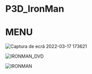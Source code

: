 # P3D_IronMan

# MENU

![Captura de ecrã 2022-03-17 173621](https://user-images.githubusercontent.com/13720740/158865627-6a5dd892-44ad-4d7b-869d-5022bc446981.png)

![IRONMAN_DVD](https://user-images.githubusercontent.com/13720740/158865510-24f64906-e9e8-41a6-be91-fd467589be56.gif)

![IRONMAN](https://user-images.githubusercontent.com/13720740/158865559-e804c773-4b88-4339-b943-84e9f2f39a74.gif)

